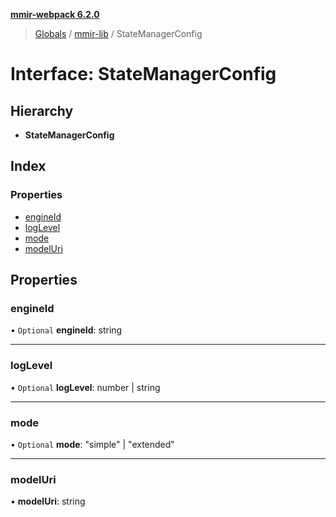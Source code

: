 **[mmir-webpack 6.2.0](../README.md)**

> [Globals](../README.md) / [mmir-lib](../modules/mmir_lib.md) / StateManagerConfig

# Interface: StateManagerConfig

## Hierarchy

* **StateManagerConfig**

## Index

### Properties

* [engineId](mmir_lib.statemanagerconfig.md#engineid)
* [logLevel](mmir_lib.statemanagerconfig.md#loglevel)
* [mode](mmir_lib.statemanagerconfig.md#mode)
* [modelUri](mmir_lib.statemanagerconfig.md#modeluri)

## Properties

### engineId

• `Optional` **engineId**: string

___

### logLevel

• `Optional` **logLevel**: number \| string

___

### mode

• `Optional` **mode**: \"simple\" \| \"extended\"

___

### modelUri

•  **modelUri**: string
